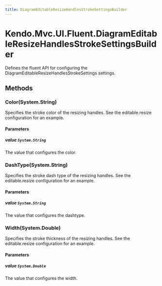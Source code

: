 ```yaml
---
title: DiagramEditableResizeHandlesStrokeSettingsBuilder
---
```


# Kendo.Mvc.UI.Fluent.DiagramEditableResizeHandlesStrokeSettingsBuilder
Defines the fluent API for configuring the DiagramEditableResizeHandlesStrokeSettings settings.




## Methods


### Color(System.String)
Specifies the stroke color of the resizing handles. See the editable.resize configuration for an example.


#### Parameters

##### value `System.String`
The value that configures the color.





### DashType(System.String)
Specifies the stroke dash type of the resizing handles. See the editable.resize configuration for an example.


#### Parameters

##### value `System.String`
The value that configures the dashtype.





### Width(System.Double)
Specifies the stroke thickness of the resizing handles. See the editable.resize configuration for an example.


#### Parameters

##### value `System.Double`
The value that configures the width.






